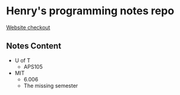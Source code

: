 # Henry's programming notes repo
[Website checkout](https://henry8192.github.io/notes/)
## Notes Content
- U of T
  - APS105
- MIT
  - 6.006
  - The missing semester